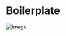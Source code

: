 # Boilerplate

![image](https://github.com/m0bpsych100/Boilerplate/assets/146690792/d6b1f25f-b965-4879-bcbd-9f306be05773)
